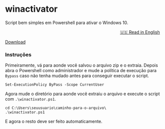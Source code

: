 # winactivator 
Script bem simples em Powershell para ativar o Windows 10.
<div align="right">
<a href="https://github.com/VictorXPDE/winactivator/">🇺🇸 Read in English</a>
</div>

[Download](https://github.com/VictorXPDE/winactivator/archive/refs/heads/master.zip)
### Instruções
Primeiramente, vá para aonde você salvou o arquivo zip e o extraia. Depois abra o Powershell como administrador e mude a política de execução para `Bypass` caso não tenha mudado antes para conseguir executar o script.
```pwsh
Set-ExecutionPolicy ByPass -Scope CurrentUser
```
Agora mude o diretório para aonde você extraiu o arquivo e execute o script com `.\winactivator.ps1`.
```pwsh
cd C:\Users\seuusuario\caminho-para-o-arquivo\
.\winactivator.ps1
```
E agora o resto deve ser feito automaticamente.
